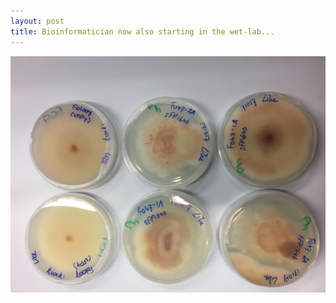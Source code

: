 ```yaml
---
layout: post
title: Bioinformatician now also starting in the wet-lab...
---
```


![alt text](https://github.com/LikeFokkens/LikeFokkens.github.io/blob/master/images/Ancestors_on_plate2.jpg "Ancestors of experimental evolution study on plates")
